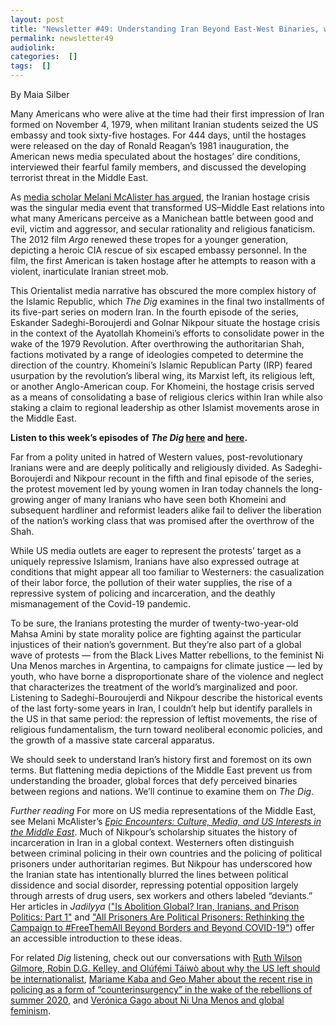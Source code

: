 ```yaml
---
layout: post
title: "Newsletter #49: Understanding Iran Beyond East-West Binaries, with Eskander Sadeghi-Boroujerdi and Golnar Nikpour"
permalink: newsletter49
audiolink: 
categories:  []
tags:  []
---
```


By Maia Silber

Many Americans who were alive at the time had their first impression of Iran formed on November 4, 1979, when militant Iranian students seized the US embassy and took sixty-five hostages. For 444 days, until the hostages were released on the day of Ronald Reagan’s 1981 inauguration, the American news media speculated about the hostages’ dire conditions, interviewed their fearful family members, and discussed the developing terrorist threat in the Middle East. 

As [media scholar Melani McAlister has argued](https://www.ucpress.edu/book/9780520244993/epic-encounters), the Iranian hostage crisis was the singular media event that transformed US–Middle East relations into what many Americans perceive as a Manichean battle between good and evil, victim and aggressor, and secular rationality and religious fanaticism. The 2012 film *Argo* renewed these tropes for a younger generation, depicting a heroic CIA rescue of six escaped embassy personnel. In the film, the first American is taken hostage after he attempts to reason with a violent, inarticulate Iranian street mob. 

This Orientalist media narrative has obscured the more complex history of the Islamic Republic, which *The Dig* examines in the final two installments of its five-part series on modern Iran. In the fourth episode of the series, Eskander Sadeghi-Boroujerdi and Golnar Nikpour situate the hostage crisis in the context of the Ayatollah Khomeini’s efforts to consolidate power in the wake of the 1979 Revolution. After overthrowing the authoritarian Shah, factions motivated by a range of ideologies competed to determine the direction of the country. Khomeini’s Islamic Republican Party (IRP) feared usurpation by the revolution’s liberal wing, its Marxist left, its religious left, or another Anglo-American coup. For Khomeini, the hostage crisis served as a means of consolidating a base of religious clerics within Iran while also staking a claim to regional leadership as other Islamist movements arose in the Middle East. 

**Listen to this week’s episodes of *The Dig* [here](https://thedigradio.com/podcast/iran-1979-1997-islamic-republic-war-and-thermidor) and [here](https://thedigradio.com/podcast/iran-1997-2022-reform-reaction-and-crisis).**

Far from a polity united in hatred of Western values, post-revolutionary Iranians were and are deeply politically and religiously divided. As Sadeghi-Boroujerdi and Nikpour recount in the fifth and final episode of the series, the protest movement led by young women in Iran today channels the long-growing anger of many Iranians who have seen both Khomeini and subsequent hardliner and reformist leaders alike fail to deliver the liberation of the nation’s working class that was promised after the overthrow of the Shah. 

While US media outlets are eager to represent the protests’ target as a uniquely repressive Islamism, Iranians have also expressed outrage at conditions that might appear all too familiar to Westerners: the casualization of their labor force, the pollution of their water supplies, the rise of a repressive system of policing and incarceration, and the deathly mismanagement of the Covid-19 pandemic. 

To be sure, the Iranians protesting the murder of twenty-two-year-old Mahsa Amini by state morality police are fighting against the particular injustices of their nation’s government. But they’re also part of a global wave of protests — from the Black Lives Matter rebellions, to the feminist Ni Una Menos marches in Argentina, to campaigns for climate justice — led by youth, who have borne a disproportionate share of the violence and neglect that characterizes the treatment of the world’s marginalized and poor. Listening to Sadeghi-Bouroujerdi and Nikpour describe the historical events of the last forty-some years in Iran, I couldn’t help but identify parallels in the US in that same period: the repression of leftist movements, the rise of religious fundamentalism, the turn toward neoliberal economic policies, and the growth of a massive state carceral apparatus. 

We should seek to understand Iran’s history first and foremost on its own terms. But flattening media depictions of the Middle East prevent us from understanding the broader, global forces that defy perceived binaries between regions and nations. We’ll continue to examine them on *The Dig*.


*Further reading*
For more on US media representations of the Middle East, see Melani McAlister’s *[Epic Encounters: Culture, Media, and US Interests in the Middle East](https://www.ucpress.edu/book/9780520244993/epic-encounters)*. Much of Nikpour’s scholarship situates the history of incarceration in Iran in a global context. Westerners often distinguish between criminal policing in their own countries and the policing of political prisoners under authoritarian regimes. But Nikpour has underscored how the Iranian state has intentionally blurred the lines between political dissidence and social disorder, repressing potential opposition largely through arrests of drug users, sex workers and others labeled “deviants.” Her articles in *Jadilyya* (["Is Abolition Global? Iran, Iranians, and Prison Politics: Part 1"](https://www.jadaliyya.com/Details/41658/Is-Abolition-Global-Iran,-Iranians,-and-Prison-Politics) and ["All Prisoners Are Political Prisoners: Rethinking the Campaign to #FreeThemAll Beyond Borders and Beyond COVID-19"](https://www.jadaliyya.com/Details/40865/All-Prisoners-Are-Political-Prisoners-Rethinking-the-Campaign-to-%23FreeThemAll-Beyond-Borders-and-Beyond-COVID-19)) offer an accessible introduction to these ideas. 

For related *Dig* listening, check out our conversations with [Ruth Wilson Gilmore, Robin D.G. Kelley, and Olúfẹ́mi Táíwò about why the US left should be internationalist](https://thedigradio.com/podcast/ruth-wilson-gilmore-robin-kelley-and-olufemi-taiwo), [Mariame Kaba and Geo Maher about the recent rise in policing as a form of “counterinsurgency” in the wake of the rebellions of summer 2020](https://thedigradio.com/podcast/police-w-mariame-kaba-and-geo-maher), and [Verónica Gago about Ni Una Menos and global feminism](https://thedigradio.com/podcast/feminist-international-w-veronica-gago).









